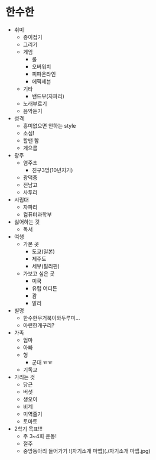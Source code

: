 # 한수한

* 취미 
  * 종이접기
  * 그리기
  * 게임
    * 롤
    * 오버워치
    * 피파온라인
    * 에픽세븐
  * 기타
    * 밴드부(자파리)
  * 노래부르기
  * 음악듣기
* 성격
  * 흥미없으면 안하는 style
  * 소심!
  * 할땐 함
  * 게으름
* 광주
  * 염주초
    * 친구3명(10년지기)
  * 광덕중
  * 전남고
  * 사투리
* 시립대
  * 자파리
  * 컴퓨터과학부
* 싫어하는 것
  * 독서
* 여행
  * 가본 곳
    * 도쿄(일본)
    * 제주도
    * 세부(필리핀)
  * 가보고 싶은 곳
    * 미국
    * 유럽 어디든
    * 괌
    * 발리
* 별명
  * 한수한무거북이와두루미...
  * 아련한개구리?
* 가족
  * 엄마
  * 아빠
  * 형
    * 군대 ㅠㅠ
  * 기독교
* 가리는 것
  * 당근
  * 버섯
  * 생오이
  * 비계
  * 미역줄기
  * 토마토
* 2학기 목표!!!
  * 주 3~4회 운동!
  * 절주
  * 중앙동아리 들어가기
![자기소개 마맵](./자기소개 마맵.jpg)
 
  
